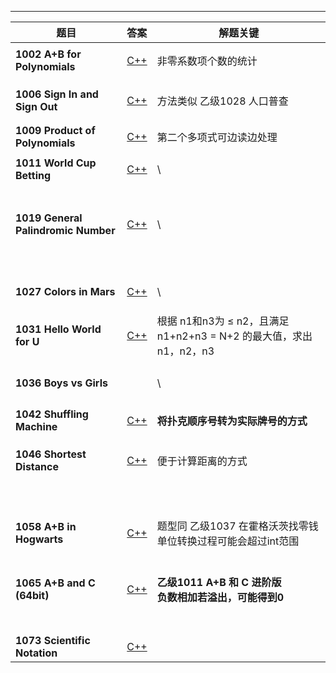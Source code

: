 

---

| 题目                                    | 答案                               | 解题关键                                                     |
| --------------------------------------- | :--------------------------------- | ------------------------------------------------------------ |
|                                         |                                    |                                                              |
| **1002** **A+B for Polynomials**        | [C++](/AdvancedLevel/C++/1002.cpp) | 非零系数项个数的统计                                         |
|                                         |                                    |                                                              |
|                                         |                                    |                                                              |
|                                         |                                    |                                                              |
| **1006** **Sign In and Sign Out**       | [C++](/AdvancedLevel/C++/1006.cpp) | 方法类似 乙级1028 人口普查                                   |
|                                         |                                    |                                                              |
|                                         |                                    |                                                              |
| **1009** **Product of Polynomials**     | [C++](/AdvancedLevel/C++/1009.cpp) | 第二个多项式可边读边处理                                     |
|                                         |                                    |                                                              |
| **1011** **World Cup Betting**          | [C++](/AdvancedLevel/C++/1011.cpp) | \                                                            |
|                                         |                                    |                                                              |
|                                         |                                    |                                                              |
|                                         |                                    |                                                              |
|                                         |                                    |                                                              |
|                                         |                                    |                                                              |
|                                         |                                    |                                                              |
|                                         |                                    |                                                              |
| **1019** **General Palindromic Number** | [C++](/AdvancedLevel/C++/1019.cpp) | \                                                            |
|                                         |                                    |                                                              |
|                                         |                                    |                                                              |
|                                         |                                    |                                                              |
|                                         |                                    |                                                              |
|                                         |                                    |                                                              |
|                                         |                                    |                                                              |
|                                         |                                    |                                                              |
|                                         |                                    |                                                              |
|                                         |                                    |                                                              |
|                                         |                                    |                                                              |
|                                         |                                    |                                                              |
|                                         |                                    |                                                              |
| **1027** **Colors in Mars**             | [C++](/AdvancedLevel/C++/1027.cpp) | \                                                            |
|                                         |                                    |                                                              |
|                                         |                                    |                                                              |
|                                         |                                    |                                                              |
| **1031** **Hello World for U**          | [C++](/AdvancedLevel/C++/1031.cpp) | 根据 n1和n3为  $\leq$ n2，且满足 n1+n2+n3 = N+2 的最大值，求出n1，n2，n3 |
|                                         |                                    |                                                              |
|                                         |                                    |                                                              |
|                                         |                                    |                                                              |
|                                         |                                    |                                                              |
| **1036** **Boys vs Girls**              |                                    | \                                                            |
|                                         |                                    |                                                              |
|                                         |                                    |                                                              |
|                                         |                                    |                                                              |
|                                         |                                    |                                                              |
| **1042** **Shuffling Machine**          | [C++](/AdvancedLevel/C++/1042.cpp) | **将扑克顺序号转为实际牌号的方式**                           |
|                                         |                                    |                                                              |
|                                         |                                    |                                                              |
|                                         |                                    |                                                              |
| **1046 Shortest Distance**              | [C++](/AdvancedLevel/C++/1046.cpp) | 便于计算距离的方式                                           |
|                                         |                                    |                                                              |
|                                         |                                    |                                                              |
|                                         |                                    |                                                              |
|                                         |                                    |                                                              |
|                                         |                                    |                                                              |
|                                         |                                    |                                                              |
|                                         |                                    |                                                              |
|                                         |                                    |                                                              |
|                                         |                                    |                                                              |
|                                         |                                    |                                                              |
|                                         |                                    |                                                              |
| **1058** **A+B in Hogwarts**            | [C++](/AdvancedLevel/C++/1058.cpp) | 题型同 乙级1037 在霍格沃茨找零钱<br />单位转换过程可能会超过int范围 |
|                                         |                                    |                                                              |
|                                         |                                    |                                                              |
|                                         |                                    |                                                              |
|                                         |                                    |                                                              |
|                                         |                                    |                                                              |
|                                         |                                    |                                                              |
| **1065** **A+B and C (64bit)**          | [C++](/AdvancedLevel/C++/1065.cpp) | **乙级1011** **A+B 和 C 进阶版**<br />**负数相加若溢出，可能得到0** |
|                                         |                                    |                                                              |
|                                         |                                    |                                                              |
|                                         |                                    |                                                              |
|                                         |                                    |                                                              |
|                                         |                                    |                                                              |
|                                         |                                    |                                                              |
|                                         |                                    |                                                              |
| **1073** **Scientific Notation**        | [C++](/AdvancedLevel/C++/1073.cpp) |                                                              |
